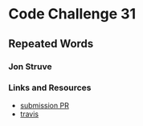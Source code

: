 # Code Challenge 31

## Repeated Words

### Jon Struve

### Links and Resources
* [submission PR](https://github.com/OCDAmmo3/data-structures-and-algorithms/pull/38)
* [travis](https://travis-ci.com/OCDAmmo3/data-structures-and-algorithms/builds/133267693)